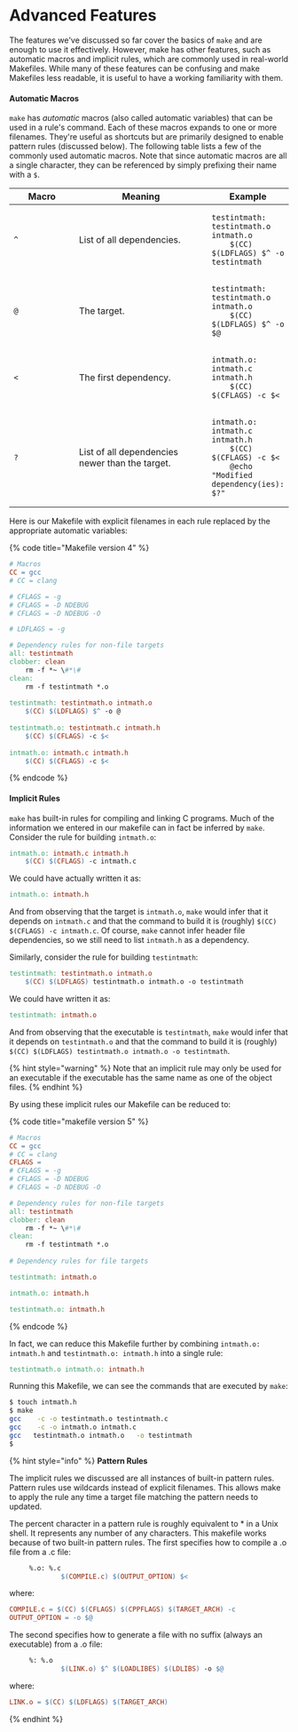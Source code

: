 # Advanced Features

The features we've discussed so far cover the basics of `make` and are enough to use it effectively. However, make has other features, such as automatic macros and implicit rules, which are commonly used in real-world Makefiles.  While many of these features can be confusing and make Makefiles less readable, it is useful to have a working familiarity with them.

#### Automatic Macros&#x20;

`make` has _automatic_ macros (also called automatic variables) that can be used in a rule's command. Each of these macros expands to one or more filenames. They're useful as shortcuts but are primarily designed to enable pattern rules (discussed below). The following table lists a few of the commonly used automatic macros. Note that since automatic macros are all a single character, they can be referenced by simply prefixing their name with a `$`.&#x20;

<table><thead><tr><th width="109">Macro</th><th width="239">Meaning</th><th>Example</th></tr></thead><tbody><tr><td><code>^</code></td><td>List of all dependencies.</td><td><pre class="language-makefile"><code class="lang-makefile">testintmath: testintmath.o intmath.o
    $(CC) $(LDFLAGS) $^ -o testintmath
</code></pre></td></tr><tr><td><code>@</code></td><td>The target.</td><td><pre class="language-makefile"><code class="lang-makefile">testintmath: testintmath.o intmath.o
    $(CC) $(LDFLAGS) $^ -o $@
</code></pre></td></tr><tr><td><code>&#x3C;</code></td><td>The first dependency.</td><td><pre class="language-makefile"><code class="lang-makefile">intmath.o: intmath.c intmath.h
    $(CC) $(CFLAGS) -c $&#x3C;
</code></pre></td></tr><tr><td><code>?</code></td><td>List of all dependencies newer than the target.</td><td><pre class="language-makefile"><code class="lang-makefile">intmath.o: intmath.c intmath.h
    $(CC) $(CFLAGS) -c $&#x3C;
    @echo "Modified dependency(ies): $?"
</code></pre></td></tr></tbody></table>

Here is our Makefile with explicit filenames in each rule replaced by the appropriate automatic variables:

{% code title="Makefile version 4" %}
```makefile
# Macros
CC = gcc
# CC = clang

# CFLAGS = -g
# CFLAGS = -D NDEBUG
# CFLAGS = -D NDEBUG -O

# LDFLAGS = -g

# Dependency rules for non-file targets
all: testintmath
clobber: clean
    rm -f *~ \#*\#
clean:
    rm -f testintmath *.o
    
testintmath: testintmath.o intmath.o
    $(CC) $(LDFLAGS) $^ -o @
    
testintmath.o: testintmath.c intmath.h
    $(CC) $(CFLAGS) -c $<
    
intmath.o: intmath.c intmath.h
    $(CC) $(CFLAGS) -c $<
```
{% endcode %}

#### Implicit Rules

`make` has built-in rules for compiling and linking C programs. Much of the information we entered in our makefile can in fact be inferred by `make`. Consider the rule for building `intmath.o`:

```makefile
intmath.o: intmath.c intmath.h
    $(CC) $(CFLAGS) -c intmath.c
```

We could have actually written it as:

```makefile
intmath.o: intmath.h
```

And from observing that the target is `intmath.o`, `make` would infer that it depends on `intmath.c` and that the command to build it is (roughly) `$(CC) $(CFLAGS) -c intmath.c`. Of course, `make` cannot infer header file dependencies, so we still need to list `intmath.h` as a dependency.&#x20;

Similarly, consider the rule for building `testintmath`:

```makefile
testintmath: testintmath.o intmath.o
    $(CC) $(LDFLAGS) testintmath.o intmath.o -o testintmath
```

We could have written it as:

```makefile
testintmath: intmath.o
```

And from observing that the executable is `testintmath`, `make` would infer that it depends on `testintmath.o` and that the command to build it is (roughly) `$(CC) $(LDFLAGS) testintmath.o intmath.o -o testintmath`.

{% hint style="warning" %}
Note that an implicit rule may only be used for an executable if the executable has the same name as one of the object files.&#x20;
{% endhint %}

By using these implicit rules our Makefile can be reduced to:

{% code title="makefile version 5" %}
```makefile
# Macros
CC = gcc
# CC = clang
CFLAGS =
# CFLAGS = -g
# CFLAGS = -D NDEBUG
# CFLAGS = -D NDEBUG -O

# Dependency rules for non-file targets
all: testintmath
clobber: clean
    rm -f *~ \#*\#
clean:
    rm -f testintmath *.o
    
# Dependency rules for file targets

testintmath: intmath.o

intmath.o: intmath.h

testintmath.o: intmath.h 
```
{% endcode %}

In fact, we can reduce this Makefile further by combining `intmath.o: intmath.h` and `testintmath.o: intmath.h` into a single rule:

```makefile
testintmath.o intmath.o: intmath.h 
```

Running this Makefile, we can see the commands that are executed by `make`:

```bash
$ touch intmath.h
$ make
gcc    -c -o testintmath.o testintmath.c
gcc    -c -o intmath.o intmath.c
gcc   testintmath.o intmath.o   -o testintmath
$
```

{% hint style="info" %}
**Pattern Rules**

The implicit rules we discussed are all instances of built-in pattern rules. Pattern rules use wildcards instead of explicit filenames. This allows make to apply the rule any time a target file matching the pattern needs to updated.

The percent character in a pattern rule is roughly equivalent to \* in a Unix shell. It represents any number of any characters. This makefile works because of two built-in pattern rules. The first specifies how to compile a .o file from a .c file:

```makefile
     %.o: %.c
             $(COMPILE.c) $(OUTPUT_OPTION) $<
```

where:

```makefile
COMPILE.c = $(CC) $(CFLAGS) $(CPPFLAGS) $(TARGET_ARCH) -c
OUTPUT_OPTION = -o $@
```

The second specifies how to generate a file with no suffix (always an executable) from a .o file:

```makefile
     %: %.o
             $(LINK.o) $^ $(LOADLIBES) $(LDLIBS) -o $@
```

where:

```makefile
LINK.o = $(CC) $(LDFLAGS) $(TARGET_ARCH)
```
{% endhint %}
